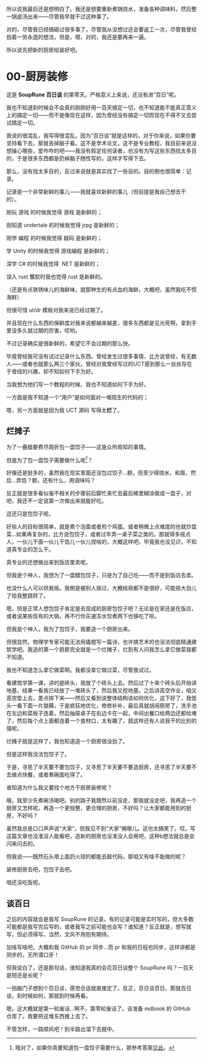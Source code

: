 所以说我最后还是想明白了。我还是想要重新煮锅烧水，准备各种调味料，然后整一锅底汤出来――尽管我早就干过这种事了。

对的，尽管我已经搞砸过很多事了，尽管我从没想过还会要返工一次，尽管我曾经抱着一劳永逸的想法，但是，嗯，对的，我还是要再来一遍。

所以说先把新的厨房给装好吧。

# 00-厨房装修

这是 **SoupRune 百日谈** 的第零天。严格意义上来说，还没有进“百日”呢。

我也不知道到时候会不会真的刚刚好用一百天搞定一切，也不知道能不能真正意义上的搞定一切――而不是像现在这样，因为曾经没有搞定一切而现在不得不又去尝试搞定一切。

我说的很混乱，我写得很混乱。因为“百日谈”就是这样的，对于你来说，如果你要坚持看下去，那就丢掉脑子看。这不是学术论文，这不是专业教程，我目前来说没想操心哪些，爱咋咋的吧――我没有假定任何读者，也没有为写这些东西找太多目的，于是很多东西都是扔掉脑子随性写的，这样才写得下去。

那么，没有找太多目的，反过来说就是其实找了一些目的。目的倒也很简单：记录。

记录是一个非常新鲜的事儿――我就喜欢新鲜的事儿（但前提是我自己想去干的）。

刚玩 游戏 的时候我觉得 游戏 是新鲜的；

刚知道 undertale 的时候我觉得 jrpg 是新鲜的；

刚学 编程 的时候我觉得 敲码 是新鲜的；

学 Unity 的时候我觉得 游戏编程 是新鲜的；

深学 C# 的时候我觉得 .NET 是新鲜的；

误入 rust 蟹胶时我也觉得 rust 是新鲜的。

（还是有点铁锈味儿的海鲜味，就那种生的有点血的海鲜，大概吧，虽然我吃不惯海鲜）

但很可惜 ut/dr 模板对我来说已经过期了。

并且现在什么东西的保鲜度对我来说都越来越差，很多东西都是见光死啊，拿到手里没多久就过期的厉害，哎哟。

不过记录确实是很新鲜的，希望它不会过期的那么快。

毕竟曾经我可没有试过记录什么东西。曾经发生过很多事情，比方说曾经，有无数人――或者也就那么两三个家伙，曾经对我曾经写过的UCT感到那么一丝丝存在于曾经的兴趣，却不知如何下手为好。

当我想为他们写一个教程的时候，我也不知道如何下手为好。

一方面是我不知道一个“用户”是如何面对一堆陌生的代码的；

嗯，另一方面就是因为我 UCT 源码 写得太**烂**了。

## 烂摊子

为了一叠醋要费尽周折包一盘饺子――这是众所周知的事情。

但是为了包一盘饺子需要做什么呢[^1]？

好像还是挺多的，虽然我在现实里面还没包过饺子...额，但至少得烧水，和面，然后...弄馅？额，还有什么，用调味吗？

反正就是很多看似毫不相关的步骤前后脚忙来忙去最后稀里糊涂做成一盘子，对吧，我还不一定说第一次做出来就能好吃。

这还只是包饺子呢。

好些人的目标很简单，就是煮个泡面或者煎个鸡蛋。或者稍微上点难度的也就炒盘菜...如果再复杂的，比方说包饺子，或者过年弄一桌子菜之类的，那就得多摇点人，一伙儿干面一伙儿干馅儿一伙儿捏啥的，大概这样吧，毕竟我也没见识，不知道真专业的怎么干。

真专业的还想做出来到饭店里卖呢。

但我是个神人，我想为了一盘醋包饺子，只是为了自己吃――而不是到饭店去卖。

也没什么人可以供我摇。我倒是被别人摇过，大概结局都不是很好，可能摇大劲儿了给我整跳转了。

嗯，但是正常人想包饺子肯定是去现成的厨房包饺子吧？无论是在家还是在饭店，或者说某些现有的大锅，再不行你买速冻水饺煮两下也够吃了呗。

但我是个神人，我为了包饺子，我要造一个厨房出来。

但很显然，物理学专家可能无法用撬棍写一篇诗，也许搞艺术的也没法彻底精通建筑学吧。我造的第一个厨房完全就是一个烂摊子，烂到有人问我怎么拿它做菜我都不知道。

我也不知道怎么拿它做菜啊。我都没拿它做过菜，尽管我试过。

看建筑学第一课，讲的是砖头，我放了个砖头上去。然后过了十来个砖头后开始讲地基，结果一看我已经放了一堆砖头了，然后我又挖地基。之后讲高空作业，咱又高空垫上去，差点摔下来――然后又看到说整体结构该如何优化，这下好了，我低头一看下面一片狼藉，于是疯狂地优化，修修补补，最后真就胡闹厨房了，洗手池在左边和菜板子连着，然后抽屉桌子在右边卡在一起，中间出餐口给两边还都给堵了，然后每个点上面都连着一个食材口，太有趣了，就这样还有人说我干的比别的强呢。

烂摊子就是这样了，我也知道造一个厨房很没劲了。

但是这样我没法包饺子了。

于是，寻思了半天要不要包饺子，又寻思了半天要不要造厨房，还寻思了半天要不去做点快餐，或者煮碗面吃得了。

谁知道为什么我又要找个地方干厨房装修呢？

哦，我至少先煮碗汤喝吧。别的路子我既然以前没走，那我就没走吧，我再造一个厨房又怎样呢。再造一个更规整，更合理的厨房，不好吗？让大家都能用到的厨房，不好吗？

虽然我总是口口声声说“大家”，但我见不到“大家”搁哪儿。这也太搞笑了。哎。写这篇文章也没准没人能看吧，造新的厨房也没准没人会用吧，这种b想法就总是会闪来闪去的。

但我说――既然石头塔上面扔火球的都能去敲代码，那咱又有啥不能做的呢？

装修厨房去吧，包饺子去吧。

咱还没吃饭呢。

## 谈百日

之后的内容就会是我写 SoupRune 的记录。有的记录可能是实时写的，但大多数可能都是我写完后写的，或者我写之前可能也会写？谁知道？反正就是，想写就写，但必须得写。当然，文风不用抱有期待。

加啥写啥吧，大概和我 GitHub 的 pr 同步...而 pr 和我的日程也同步，这样讲都是同步的，无所谓口牙！

但我说白了，还是那句话，谁知道我真的会花百日谈整个 SoupRune 吗？一百天是短还是长呢？

一拍脑门子想到个百日谈，感觉合适就直接定了。反正，百日谈百日，那就百日谈，到时候如何，那就到时候再看。

嗯，这大概就是第一轮废话...啊不，第零轮废话了。该准备 mdbook 的 GitHub 仓库了。我要把这堆东西推上去了。

不管怎样，一路顺风吧！别半路出溜下去就中。


[^1]: 哦对了，如果你真要知道包一盘饺子需要什么，那参考答案[见此](https://github.com/Anduin2017/HowToCook/blob/master/dishes%2Fstaple%2F%E6%89%8B%E5%B7%A5%E6%B0%B4%E9%A5%BA.md)。
